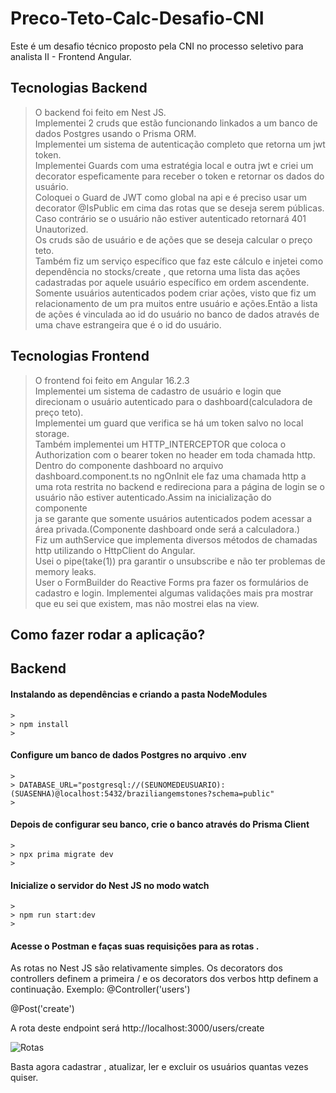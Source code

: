 # Preco-Teto-Calc-Desafio-CNI
Este é um desafio técnico proposto pela CNI no processo seletivo para analista II - Frontend Angular.

## Tecnologias Backend

> O backend foi feito em Nest JS.<br/>
> Implementei 2 cruds que estão funcionando linkados a um banco de dados Postgres usando o Prisma ORM.<br/>
> Implementei um sistema de autenticação completo que retorna um jwt token.<br/>
> Implementei Guards com uma estratégia local e outra jwt e criei um decorator espeficamente para receber o token e retornar os dados do usuário.<br/>
> Coloquei o Guard de JWT como global na api e é preciso usar um decorator @IsPublic em cima das rotas que se deseja serem públicas. Caso contrário se o usuário não estiver autenticado retornará 401 Unautorized.<br/>
> Os cruds são de usuário e de ações que se deseja calcular o preço teto.<br/>
> Também fiz um serviço específico que faz este cálculo e injetei como dependência no stocks/create , que retorna uma lista das ações cadastradas por aquele usuário específico em ordem ascendente.<br/>
> Somente usuários autenticados podem criar ações, visto que fiz um relacionamento de um pra muitos entre usuário e ações.Então a lista de ações é vinculada ao id do usuário no banco de dados através de uma chave estrangeira que é o id do usuário.<br/>

## Tecnologias Frontend

> O frontend foi feito em Angular 16.2.3<br/>
> Implementei um sistema de cadastro de usuário e login que direcionam o usuário autenticado para o dashboard(calculadora de preço teto).<br/>
> Implementei um guard que verifica se há um token salvo no local storage.<br/>
> Também implementei um HTTP_INTERCEPTOR que coloca o Authorization com o bearer token no header em toda chamada http.<br/>
> Dentro do componente dashboard no arquivo dashboard.component.ts no ngOnInit ele faz uma chamada http a uma rota restrita no backend e redireciona para a página de login se o usuário não estiver autenticado.Assim na inicialização do componente<br/>
> ja se garante que somente usuários autenticados podem acessar a área privada.(Componente dashboard onde será a calculadora.)<br/>
> Fiz um authService que implementa diversos métodos de chamadas http utilizando o HttpClient do Angular.<br/>
> Usei o pipe(take(1)) pra garantir o unsubscribe e não ter problemas de memory leaks.<br/>
> User o FormBuilder do Reactive Forms pra fazer os formulários de cadastro e login. Implementei algumas validações mais pra mostrar que eu sei que existem, mas não mostrei elas na view.<br/>

## Como fazer rodar a aplicação?

## Backend

#### Instalando as dependências e criando a pasta NodeModules 

```
>
> npm install 
>
```

#### Configure um banco de dados Postgres no arquivo .env

```
>
> DATABASE_URL="postgresql://(SEUNOMEDEUSUARIO):(SUASENHA)@localhost:5432/braziliangemstones?schema=public"
>
```

#### Depois de configurar seu banco, crie o banco através do Prisma Client
```
>
> npx prima migrate dev
>
```

####  Inicialize o servidor do Nest JS no modo watch

```
>
> npm run start:dev
>
```
#### Acesse o Postman e faças suas requisições para as rotas .

As rotas no Nest JS são relativamente simples. Os decorators dos controllers definem a primeira / e os decorators dos verbos http definem a continuação.
Exemplo:
@Controller('users')

@Post('create')

A rota deste endpoint será http://localhost:3000/users/create

![Rotas]() 

Basta agora cadastrar , atualizar, ler e excluir os usuários quantas vezes quiser.


